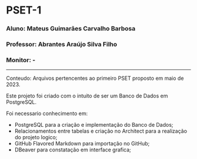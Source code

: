 # PSET-1
### Aluno: Mateus Guimarães Carvalho Barbosa
### Professor: Abrantes Araújo Silva Filho
### Monitor: - 
---------------------------------------------------
Conteudo: Arquivos pertencentes ao primeiro PSET proposto em maio de 2023.

Este projeto foi criado com o intuito de ser um Banco de Dados em PostgreSQL.

Foi necessario conhecimento em: 
- PostgreSQL para a criação e implementação do Banco de Dados; 
- Relacionamentos entre tabelas e criação no Architect para a realização do projeto logico;
- GitHub Flavored Markdown para importação no GitHub;
- DBeaver para constatação em interface grafica;
